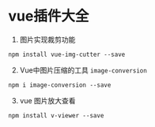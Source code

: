 <!--
 * @Description: 
 * @Author: 清风浩明月
 * @Date: 2021-03-26 10:05:33
 * @version: 
-->

# vue插件大全


1. 图片实现裁剪功能

```base
npm install vue-img-cutter --save
```


2. Vue中图片压缩的工具 ```image-conversion```

```base
npm i image-conversion --save
```


3. vue 图片放大查看

```base
npm install v-viewer --save

```
